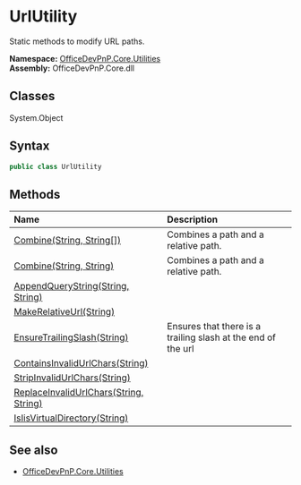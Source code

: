 # UrlUtility
Static methods to modify URL paths.  

**Namespace:** [OfficeDevPnP.Core.Utilities](OfficeDevPnP.Core.Utilities.md)  
**Assembly:** OfficeDevPnP.Core.dll  
## Classes
System.Object  
## Syntax
```C#
public class UrlUtility
```
## Methods
|**Name**|**Description**|
|:-----|:-----|
| [Combine(String, String[])](UrlUtilityCombineStringString[].md) | Combines a path and a relative path.
| [Combine(String, String)](UrlUtilityCombineStringString.md) | Combines a path and a relative path.
| [AppendQueryString(String, String)](UrlUtilityAppendQueryStringStringString.md) | 
| [MakeRelativeUrl(String)](UrlUtilityMakeRelativeUrlString.md) | 
| [EnsureTrailingSlash(String)](UrlUtilityEnsureTrailingSlashString.md) | Ensures that there is a trailing slash at the end of the url
| [ContainsInvalidUrlChars(String)](UrlUtilityContainsInvalidUrlCharsString.md) | 
| [StripInvalidUrlChars(String)](UrlUtilityStripInvalidUrlCharsString.md) | 
| [ReplaceInvalidUrlChars(String, String)](UrlUtilityReplaceInvalidUrlCharsStringString.md) | 
| [IsIisVirtualDirectory(String)](UrlUtilityIsIisVirtualDirectoryString.md) | 
## See also
- [OfficeDevPnP.Core.Utilities](OfficeDevPnP.Core.Utilities.md)
